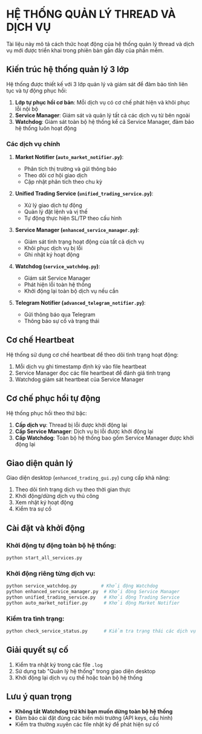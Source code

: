 # HỆ THỐNG QUẢN LÝ THREAD VÀ DỊCH VỤ

Tài liệu này mô tả cách thức hoạt động của hệ thống quản lý thread và dịch vụ mới được triển khai trong phiên bản gần đây của phần mềm.

## Kiến trúc hệ thống quản lý 3 lớp

Hệ thống được thiết kế với 3 lớp quản lý và giám sát để đảm bảo tính liên tục và tự động phục hồi:

1. **Lớp tự phục hồi cơ bản**: Mỗi dịch vụ có cơ chế phát hiện và khôi phục lỗi nội bộ
2. **Service Manager**: Giám sát và quản lý tất cả các dịch vụ từ bên ngoài
3. **Watchdog**: Giám sát toàn bộ hệ thống kể cả Service Manager, đảm bảo hệ thống luôn hoạt động

### Các dịch vụ chính

1. **Market Notifier (`auto_market_notifier.py`)**: 
   - Phân tích thị trường và gửi thông báo
   - Theo dõi cơ hội giao dịch
   - Cập nhật phân tích theo chu kỳ

2. **Unified Trading Service (`unified_trading_service.py`)**: 
   - Xử lý giao dịch tự động
   - Quản lý đặt lệnh và vị thế
   - Tự động thực hiện SL/TP theo cấu hình

3. **Service Manager (`enhanced_service_manager.py`)**: 
   - Giám sát tình trạng hoạt động của tất cả dịch vụ
   - Khôi phục dịch vụ bị lỗi
   - Ghi nhật ký hoạt động

4. **Watchdog (`service_watchdog.py`)**: 
   - Giám sát Service Manager
   - Phát hiện lỗi toàn hệ thống
   - Khởi động lại toàn bộ dịch vụ nếu cần

5. **Telegram Notifier (`advanced_telegram_notifier.py`)**: 
   - Gửi thông báo qua Telegram
   - Thông báo sự cố và trạng thái

## Cơ chế Heartbeat

Hệ thống sử dụng cơ chế heartbeat để theo dõi tình trạng hoạt động:

1. Mỗi dịch vụ ghi timestamp định kỳ vào file heartbeat
2. Service Manager đọc các file heartbeat để đánh giá tình trạng
3. Watchdog giám sát heartbeat của Service Manager

## Cơ chế phục hồi tự động

Hệ thống phục hồi theo thứ bậc:

1. **Cấp dịch vụ**: Thread bị lỗi được khởi động lại
2. **Cấp Service Manager**: Dịch vụ bị lỗi được khởi động lại
3. **Cấp Watchdog**: Toàn bộ hệ thống bao gồm Service Manager được khởi động lại

## Giao diện quản lý

Giao diện desktop (`enhanced_trading_gui.py`) cung cấp khả năng:

1. Theo dõi tình trạng dịch vụ theo thời gian thực
2. Khởi động/dừng dịch vụ thủ công
3. Xem nhật ký hoạt động
4. Kiểm tra sự cố

## Cài đặt và khởi động

### Khởi động tự động toàn bộ hệ thống:

```bash
python start_all_services.py
```

### Khởi động riêng từng dịch vụ:

```bash
python service_watchdog.py         # Khởi động Watchdog
python enhanced_service_manager.py  # Khởi động Service Manager
python unified_trading_service.py   # Khởi động Trading Service
python auto_market_notifier.py      # Khởi động Market Notifier
```

### Kiểm tra tình trạng:

```bash
python check_service_status.py      # Kiểm tra trạng thái các dịch vụ
```

## Giải quyết sự cố

1. Kiểm tra nhật ký trong các file `.log`
2. Sử dụng tab "Quản lý hệ thống" trong giao diện desktop
3. Khởi động lại dịch vụ cụ thể hoặc toàn bộ hệ thống

## Lưu ý quan trọng

- **Không tắt Watchdog trừ khi bạn muốn dừng toàn bộ hệ thống**
- Đảm bảo cài đặt đúng các biến môi trường (API keys, cấu hình)
- Kiểm tra thường xuyên các file nhật ký để phát hiện sự cố